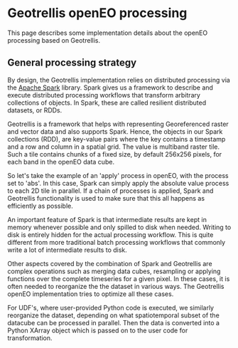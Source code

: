 # Geotrellis openEO processing 

This page describes some implementation details about the openEO processing based on Geotrellis.

## General processing strategy

By design, the Geotrellis implementation relies on distributed processing via the [Apache Spark](https://spark.apache.org)
library. Spark gives us a framework to describe and execute distributed processing workflows that transform arbitrary collections
of objects. In Spark, these are called resilient distributed datasets, or RDDs.

Geotrellis is a framework that helps with representing Georeferenced raster and vector data and also supports Spark.
Hence, the objects in our Spark collections (RDD), are key-value pairs where the key contains a timestamp and
a row and column in a spatial grid. The value is multiband raster tile. Such a tile contains chunks of a 
fixed size, by default 256x256 pixels, for each band in the openEO data cube.

So let's take the example of an 'apply' process in openEO, with the process set to 'abs'. In 
this case, Spark can simply apply the absolute value process to each 2D tile in parallel. If a chain of processes is applied,
Spark and Geotrellis functionality is used to make sure that this all happens as efficiently as possible. 

An important feature of Spark is that intermediate results are kept in memory whenever possible and only spilled to disk
when needed. Writing to disk is entirely hidden for the actual processing workflow. This is quite different from more traditional
batch processing workflows that commonly write a lot of intermediate results to disk.

Other aspects covered by the combination of Spark and Geotrellis are complex operations such as merging data cubes, resampling
or applying functions over the complete timeseries for a given pixel. In these cases, it is often needed to reorganize the 
the dataset in various ways. The Geotrellis openEO implementation tries to optimize all these cases.

For UDF's, where user-provided Python code is executed, we similarly reorganize the dataset, depending on what 
spatiotemporal subset of the datacube can be processed in parallel. Then the data is converted into a Python XArray object
which is passed on to the user code for transformation. 